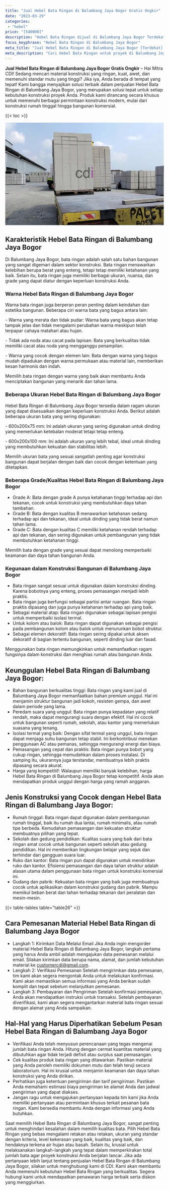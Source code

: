 ```yaml
---
title: "Jual Hebel Bata Ringan di Balumbang Jaya Bogor Gratis Ongkir"
date: "2023-03-29"
categories:
 - "hebel"
price: "[540000]"
description: "Hebel Bata Ringan dijual di Balumbang Jaya Bogor Terdekat. Hebel Bata Ringan ini sering digunakan dalam proyek pembangunan sebagai material dinding yang kokoh dan tahan lama. Silakan hubungi kami untuk informasi lebih lanjut."
focus_keyphrase: "Hebel Bata Ringan di Balumbang Jaya Bogor"
meta_title: "Jual Hebel Bata Ringan di Balumbang Jaya Bogor [Terdekat] - CDI"
meta_description: "Cari Hebel Bata Ringan untuk proyek di Balumbang Jaya Bogor? Kami memiliki Hebel Bata Ringan berkualitas untuk bahan bangunan dinding. Dapatkan penawaran terbaik sekarang."
---
```


**Jual Hebel Bata Ringan di Balumbang Jaya Bogor Gratis Ongkir** – Hai Mitra CDI! Sedang mencari material konstruksi yang ringan, kuat, awet, dan memenuhi standar mutu yang tinggi? Jika iya, Anda berada di tempat yang tepat! Kami bangga menyajikan solusi terbaik dalam penjualan Hebel Bata Ringan di Balumbang Jaya Bogor, yang merupakan solusi tepat untuk setiap kebutuhan konstruksi proyek Anda. Produk kami dirancang secara khusus untuk memenuhi berbagai permintaan konstruksi modern, mulai dari konstruksi rumah tinggal hingga bangunan komersial.

{{< toc >}}

![Jual Hebel Bata Ringan di Balumbang Jaya Bogor Gratis Ongkir](/images/hebel/hebel-bataringan-15.jpg)

## Karakteristik Hebel Bata Ringan di Balumbang Jaya Bogor

Di Balumbang Jaya Bogor, bata ringan adalah salah satu bahan bangunan yang sangat digemari dalam sektor konstruksi. Bata ringan menawarkan kelebihan berupa berat yang enteng, tetapi tetap memiliki ketahanan yang baik. Selain itu, bata ringan juga memiliki berbagai ukuran, nuansa, dan grade yang dapat diatur dengan keperluan konstruksi Anda.

### Warna Hebel Bata Ringan di Balumbang Jaya Bogor

Warna bata ringan juga berperan peran penting dalam keindahan dan estetika bangunan. Beberapa ciri warna bata yang bagus antara lain:

\- Warna yang merata dan tidak pudar: Warna bata yang bagus akan tetap tampak jelas dan tidak mengalami perubahan warna meskipun telah terpapar cahaya matahari atau hujan.

\- Tidak ada noda atau cacat pada lapisan: Bata yang berkualitas tidak memiliki cacat atau noda yang mengganggu penampilan.

\- Warna yang cocok dengan elemen lain: Bata dengan warna yang bagus mudah dipadukan dengan warna permukaan atau material lain, memberikan kesan harmonis dan indah.

Memilih bata ringan dengan warna yang baik akan membantu Anda menciptakan bangunan yang menarik dan tahan lama.

### Beberapa Ukuran Hebel Bata Ringan di Balumbang Jaya Bogor

Hebel Bata Ringan di Balumbang Jaya Bogor tersedia dalam ragam ukuran yang dapat disesuaikan dengan keperluan konstruksi Anda. Berikut adalah beberapa ukuran bata yang sering digunakan:

\- 600x200x75 mm: Ini adalah ukuran yang sering digunakan untuk dinding yang memerlukan ketebalan moderat tetapi tetap enteng.

\- 600x200x100 mm: Ini adalah ukuran yang lebih tebal, ideal untuk dinding yang membutuhkan kekuatan dan stabilitas lebih.

Memilih ukuran bata yang sesuai sangatlah penting agar konstruksi bangunan dapat berjalan dengan baik dan cocok dengan ketentuan yang ditetapkan.

### Beberapa Grade/Kualitas Hebel Bata Ringan di Balumbang Jaya Bogor

*   Grade A: Bata dengan grade A punya ketahanan tinggi terhadap api dan tekanan, cocok untuk konstruksi yang membutuhkan daya tahan tambahan.
*   Grade B: Bata dengan kualitas B menawarkan ketahanan sedang terhadap api dan tekanan, ideal untuk dinding yang tidak berat namun tahan lama.
*   Grade C: Bata dengan kualitas C memiliki ketahanan rendah terhadap api dan tekanan, dan sering digunakan untuk pembangunan yang tidak membutuhkan ketahanan tinggi.

Memilih bata dengan grade yang sesuai dapat menolong memperbaiki keamanan dan daya tahan bangunan Anda.

### Kegunaan dalam Konstruksi Bangunan di Balumbang Jaya Bogor

*   Bata ringan sangat sesuai untuk digunakan dalam konstruksi dinding. Karena bobotnya yang enteng, proses pemasangan menjadi lebih praktis.
*   Bata ringan juga berfungsi sebagai partisi antar ruangan. Bata ringan praktis dipasang dan juga punya ketahanan terhadap api yang baik.
*   Sebagai material atap: Bata ringan digunakan sebagai lapisan pengisi untuk memperbaiki isolasi termal.
*   Untuk kolom atau balok: Bata ringan dapat digunakan sebagai pengisi pada pembangunan kolom atau balok untuk menurunkan bobot struktur.
*   Sebagai elemen dekoratif: Bata ringan sering dipakai untuk aksen dekoratif di bagian tertentu bangunan, seperti dinding luar dan fasad.

Menggunakan bata ringan memungkinkan untuk memanfaatkan ragam fungsinya dalam konstruksi dan menghias rumah atau bangunan Anda.

## Keunggulan Hebel Bata Ringan di Balumbang Jaya Bogor:

*   Bahan bangunan berkualitas tinggi: Bata ringan yang kami jual di Balumbang Jaya Bogor memanfaatkan bahan premium unggul. Hal ini menjamin struktur bangunan jadi kokoh, resisten gempa, dan awet dalam periode yang lama.
*   Peredam suara yang unggul: Bata ringan punya kepadatan yang relatif rendah, maka dapat mengurangi suara dengan efektif. Hal ini cocok untuk bangunan seperti rumah, sekolah, atau kantor yang memerlukan suasana yang tenang.
*   Isolasi termal yang baik: Dengan sifat termal yang unggul, bata ringan dapat menjaga suhu bangunan tetap stabil. Ini berkontribusi menekan penggunaan AC atau pemanas, sehingga mengurangi energi dan biaya.
*   Pemasangan yang cepat dan praktis: Bata ringan punya bobot yang cukup ringan, sehingga memudahkan dalam proses instalasi. Di samping itu, ukurannya juga terstandar, membuatnya lebih praktis dipasang secara akurat.
*   Harga yang kompetitif: Walaupun memiliki banyak kelebihan, harga Hebel Bata Ringan di Balumbang Jaya Bogor tetap kompetitif. Anda akan mendapatkan produk unggul dengan harga yang ramah anggaran.

## Jenis Konstruksi yang Cocok dengan Hebel Bata Ringan di Balumbang Jaya Bogor:

*   Rumah tinggal: Bata ringan dapat digunakan dalam pembangunan rumah tinggal, baik itu rumah dua lantai, rumah minimalis, atau rumah tipe berbeda. Kemudahan pemasangan dan kekuatan struktur membuatnya pilihan yang tepat.
*   Sekolah dan gedung pendidikan: Kualitas suara yang baik dari bata ringan amat cocok untuk bangunan seperti sekolah atau gedung pendidikan. Hal ini memberikan lingkungan belajar yang sejuk dan terhindar dari gangguan suara luar.
*   Ruko dan kantor: Bata ringan pun dapat digunakan untuk mendirikan ruko dan kantor. Efisiensi pemasangan dan daya tahan struktur adalah alasan utama dalam penggunaan bata ringan untuk konstruksi komersial ini.
*   Gudang dan pabrik: Kekuatan bata ringan yang baik juga membuatnya cocok untuk aplikasikan dalam konstruksi gudang dan pabrik. Mampu memikul beban berat dan tahan terhadap tekanan dari peralatan dan mesin-mesin.

{{< table-tables table="table26" >}}

## Cara Pemesanan Material Hebel Bata Ringan di Balumbang Jaya Bogor

*   Langkah 1: Kirimkan Data Melalui Email
Jika Anda ingin mengorder material Hebel Bata Ringan di Balumbang Jaya Bogor, langkah pertama yang harus Anda ambil adalah mengajukan data pemesanan melalui email. Silakan kirimkan data berupa nama, alamat, dan jumlah kebutuhan material ke customercdi@gmail.com.
*   Langkah 2: Verifikasi Pemesanan
Setelah mengirimkan data pemesanan, tim kami akan segera mengontak Anda untuk melakukan konfirmasi. Kami akan memastikan semua informasi yang Anda berikan sudah komplit dan tepat sebelum melanjutkan pemesanan.
*   Langkah 3: Pembayaran dan Pengiriman
Setelah konfirmasi pemesanan, Anda akan mendapatkan instruksi untuk transaksi. Setelah pembayaran diverifikasi, kami akan segera mengantarkan material bata ringan sesuai dengan alamat yang Anda sampaikan.

## Hal-Hal yang Harus Diperhatikan Sebelum Pesan Hebel Bata Ringan di Balumbang Jaya Bogor

*   Verifikasi Anda telah menyusun perencanaan yang tegas mengenai jumlah bata ringan Anda. Hitung dengan cermat kuantitas material yang dibutuhkan agar tidak terjadi defisit atau surplus saat pemasangan.
*   Cek kualitas produk bata ringan yang ditawarkan. Pastikan material yang Anda peroleh memiliki dokumen mutu dan telah teruji secara laboratorium. Hal ini krusial untuk menjamin keamanan dan daya tahan konstruksi yang Anda dirikan.
*   Perhatikan juga ketentuan pengiriman dan tarif pengiriman. Pastikan Anda memahami estimasi biaya pengiriman ke alamat Anda dan jadwal pengiriman yang dapat diakses.
*   Jangan ragu untuk mengajukan pertanyaan kepada tim kami jika Anda memiliki pertanyaan atau permintaan khusus terkait pesanan bata ringan. Kami bersedia membantu Anda dengan informasi yang Anda butuhkan.

Saat memilih Hebel Bata Ringan di Balumbang Jaya Bogor, sangat penting untuk menghindari kesalahan dalam memilih kualitas bata. Pilih Hebel Bata Ringan yang bebas mengalami retakan atau retakan, ukuran yang standar dengan kriteria, level kekerasan yang baik, kualitas yang baik, dan hendaknya terkena air hujan atau basah. Selain itu, krusial untuk melaksanakan langkah-langkah yang tepat dalam memperkirakan total jumlah bata agar proyek konstruksi Anda berjalan lancar. Jika ada pertanyaan lebih lanjut tentang penjualan Hebel Bata Ringan di Balumbang Jaya Bogor, silakan untuk menghubungi kami di CDI. Kami akan membantu Anda memenuhi kebutuhan Hebel Bata Ringan yang berkualitas. Segera hubungi kami untuk mendapatkan penawaran harga terbaik serta diskon yang menggiurkan.